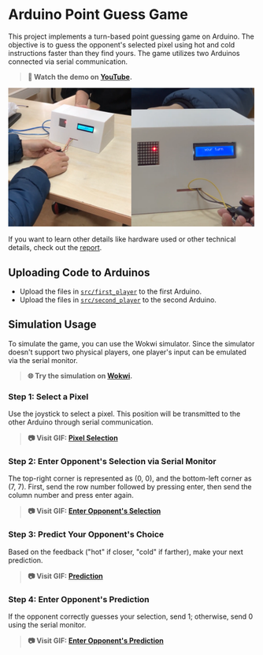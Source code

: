# Arduino Point Guess Game

This project implements a turn-based point guessing game on Arduino. The objective is to guess the opponent's selected pixel using hot and cold instructions faster than they find yours. The game utilizes two Arduinos connected via serial communication.

> **🎥 Watch the demo on [YouTube](https://www.youtube.com/watch?v=zoDZ3X8Gaco&feature=youtu.be).**

<a href="https://www.youtube.com/watch?v=zoDZ3X8Gaco&feature=youtu.be">
    <img src="assets/images/demo_sample_image.png" alt="Demo Sample" width="500"/>
</a>

If you want to learn other details like hardware used or other technical details, check out the [report](report/report.pdf).

## Uploading Code to Arduinos

- Upload the files in [`src/first_player`](src/first_player) to the first Arduino.
- Upload the files in [`src/second_player`](src/second_player) to the second Arduino.

## Simulation Usage

To simulate the game, you can use the Wokwi simulator. Since the simulator doesn't support two physical players, one player's input can be emulated via the serial monitor.

> **🌐 Try the simulation on [Wokwi](https://wokwi.com/projects/408512621518631937).**

### Step 1: Select a Pixel

Use the joystick to select a pixel. This position will be transmitted to the other Arduino through serial communication.

> **📷 Visit GIF: [Pixel Selection](assets/gifs/pixel_selection.gif)**

### Step 2: Enter Opponent's Selection via Serial Monitor

The top-right corner is represented as (0, 0), and the bottom-left corner as (7, 7). First, send the row number followed by pressing enter, then send the column number and press enter again.

> **📷 Visit GIF: [Enter Opponent's Selection](assets/gifs/enter_opponent.gif)**

### Step 3: Predict Your Opponent's Choice

Based on the feedback ("hot" if closer, "cold" if farther), make your next prediction.

> **📷 Visit GIF: [Prediction](assets/gifs/prediction.gif)**

### Step 4: Enter Opponent's Prediction

If the opponent correctly guesses your selection, send 1; otherwise, send 0 using the serial monitor.

> **📷 Visit GIF: [Enter Opponent's Prediction](assets/gifs/enter_opponents_prediction.gif)**